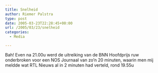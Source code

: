 ```yaml
---
title: Snelheid
author: Riemer Palstra
type: post
date: 2005-03-23T22:28:45+00:00
url: /2005/03/23/snelheid
categories:
  - Media

---
```

Bah! Even na 21.00u werd de uitreiking van de BNN Hoofdprijs ruw onderbroken voor een NOS Journaal van zo&#8217;n 20 minuten, waarin men mij meldde wat RTL Nieuws al in 2 minuten had verteld, rond 19.55u